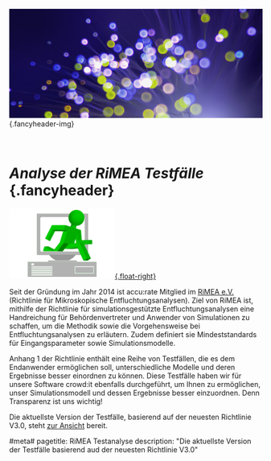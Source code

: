 ![](/img/accurate-bild-3.jpg) {.fancyheader-img}
# *<br />Analyse der RiMEA Testfälle* {.fancyheader}

[![Logo des RiMEA e.V.](/img/associates/rimea_logo.gif "RiMEA e.V."){.float-right}](http://www.rimea.de/) 


Seit der Gründung im Jahr 2014 ist accu:rate Mitglied im [RiMEA e.V.](http://www.rimea.de/) (Richtlinie für Mikroskopische Entfluchtungsanalysen). Ziel von RiMEA ist, mithilfe der Richtlinie für simulationsgestützte Entfluchtungsanalysen eine Handreichung für Behördenvertreter und Anwender von Simulationen zu schaffen, um die Methodik sowie die Vorgehensweise bei Entfluchtungsanalysen zu erläutern. Zudem definiert sie Mindeststandards für Eingangsparameter sowie Simulationsmodelle.

Anhang 1 der Richtlinie enthält eine Reihe von Testfällen, die es dem Endanwender ermöglichen soll, unterschiedliche Modelle und deren Ergebnisse besser einordnen zu können.
Diese Testfälle haben wir für unsere Software crowd:it ebenfalls durchgeführt, um Ihnen zu ermöglichen, unser Simulationsmodell und dessen Ergebnisse besser einzuordnen. Denn Transparenz ist uns wichtig!

Die aktuellste Version der Testfälle, basierend auf der neuesten Richtlinie V3.0, steht [zur Ansicht](download/rimea-test-doku.pdf) bereit.


#meta#
pagetitle: RiMEA Testanalyse
description: "Die aktuellste Version der Testfälle basierend aud der neuesten Richtlinie V3.0"